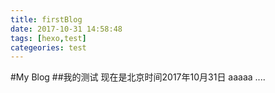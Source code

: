 ```yaml
---
title: firstBlog
date: 2017-10-31 14:58:48
tags: [hexo,test]
categeories: test
---
```

#My Blog
##我的测试
现在是北京时间2017年10月31日
aaaaa
....